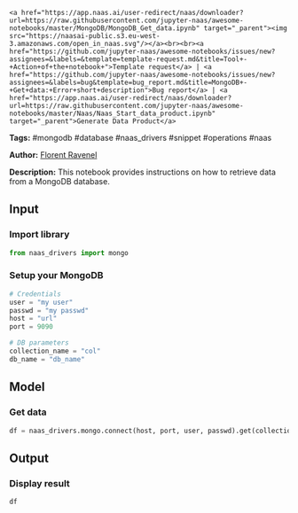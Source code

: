     <a href="https://app.naas.ai/user-redirect/naas/downloader?url=https://raw.githubusercontent.com/jupyter-naas/awesome-notebooks/master/MongoDB/MongoDB_Get_data.ipynb" target="_parent"><img src="https://naasai-public.s3.eu-west-3.amazonaws.com/open_in_naas.svg"/></a><br><br><a href="https://github.com/jupyter-naas/awesome-notebooks/issues/new?assignees=&labels=&template=template-request.md&title=Tool+-+Action+of+the+notebook+">Template request</a> | <a href="https://github.com/jupyter-naas/awesome-notebooks/issues/new?assignees=&labels=bug&template=bug_report.md&title=MongoDB+-+Get+data:+Error+short+description">Bug report</a> | <a href="https://app.naas.ai/user-redirect/naas/downloader?url=https://raw.githubusercontent.com/jupyter-naas/awesome-notebooks/master/Naas/Naas_Start_data_product.ipynb" target="_parent">Generate Data Product</a>

**Tags:** #mongodb #database #naas_drivers #snippet #operations #naas

**Author:** [Florent Ravenel](https://www.linkedin.com/in/ACoAABCNSioBW3YZHc2lBHVG0E_TXYWitQkmwog/)

**Description:** This notebook provides instructions on how to retrieve data from a MongoDB database.

## Input

### Import library


```python
from naas_drivers import mongo
```

### Setup your MongoDB


```python
# Credentials
user = "my user"
passwd = "my passwd"
host = "url"
port = 9090

# DB parameters
collection_name = "col"
db_name = "db_name"
```

## Model

### Get data


```python
df = naas_drivers.mongo.connect(host, port, user, passwd).get(collection_name, db_name)
```

## Output

### Display result


```python
df
```
